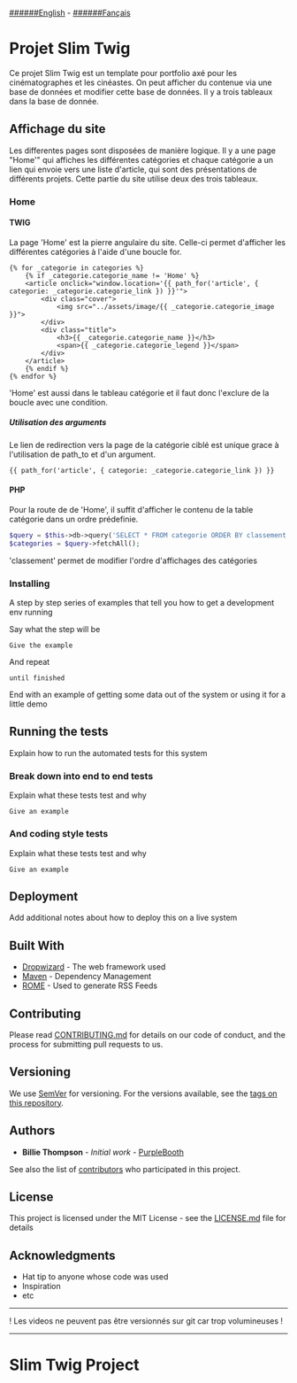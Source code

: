 [######English](#Slim-Twig-Project) - [######Fançais](#Projet-Slim-Twig)
# Projet Slim Twig

Ce projet Slim Twig est un template pour portfolio axé pour les cinématographes et les cinéastes. On peut afficher du contenue via une base de données et modifier cette base de données. Il y a trois tableaux dans la base de donnée.

## Affichage du site

Les differentes pages sont disposées de manière logique. Il y a une page "Home'" qui affiches les différentes catégories et chaque catégorie a un lien qui envoie vers une liste d'article, qui sont des présentations de différents projets. Cette partie du site utilise deux des trois tableaux.

### Home
#### TWIG

La page 'Home' est la pierre angulaire du site. Celle-ci permet d'afficher les différentes catégories à l'aide d'une boucle for.

```twigs
{% for _categorie in categories %}
    {% if _categorie.categorie_name != 'Home' %}
    <article onclick="window.location='{{ path_for('article', { categorie: _categorie.categorie_link }) }}'">
        <div class="cover">
            <img src="../assets/image/{{ _categorie.categorie_image }}">
        </div>
        <div class="title">
            <h3>{{ _categorie.categorie_name }}</h3>
            <span>{{ _categorie.categorie_legend }}</span>
        </div>
    </article>
    {% endif %}
{% endfor %}
```
'Home' est aussi dans le tableau catégorie et il faut donc l'exclure de la boucle avec une condition.

##### Utilisation des arguments
Le lien de redirection vers la page de la catégorie ciblé est unique grace à l'utilisation de path_to et d'un argument.

```twigs
{{ path_for('article', { categorie: _categorie.categorie_link }) }}
```

#### PHP
Pour la route de de 'Home', il suffit d'afficher le contenu de la table catégorie dans un ordre prédefinie.

```php
$query = $this->db->query('SELECT * FROM categorie ORDER BY classement');
$categories = $query->fetchAll();
```
'classement' permet de modifier l'ordre d'affichages des catégories

### Installing

A step by step series of examples that tell you how to get a development env running

Say what the step will be

```
Give the example
```

And repeat

```
until finished
```

End with an example of getting some data out of the system or using it for a little demo

## Running the tests

Explain how to run the automated tests for this system

### Break down into end to end tests

Explain what these tests test and why

```
Give an example
```

### And coding style tests

Explain what these tests test and why

```
Give an example
```

## Deployment

Add additional notes about how to deploy this on a live system

## Built With

* [Dropwizard](http://www.dropwizard.io/1.0.2/docs/) - The web framework used
* [Maven](https://maven.apache.org/) - Dependency Management
* [ROME](https://rometools.github.io/rome/) - Used to generate RSS Feeds

## Contributing

Please read [CONTRIBUTING.md](https://gist.github.com/PurpleBooth/b24679402957c63ec426) for details on our code of conduct, and the process for submitting pull requests to us.

## Versioning

We use [SemVer](http://semver.org/) for versioning. For the versions available, see the [tags on this repository](https://github.com/your/project/tags). 

## Authors

* **Billie Thompson** - *Initial work* - [PurpleBooth](https://github.com/PurpleBooth)

See also the list of [contributors](https://github.com/your/project/contributors) who participated in this project.

## License

This project is licensed under the MIT License - see the [LICENSE.md](LICENSE.md) file for details

## Acknowledgments

* Hat tip to anyone whose code was used
* Inspiration
* etc


___
! Les videos ne peuvent pas être versionnés sur git car trop volumineuses !
___

# Slim Twig Project